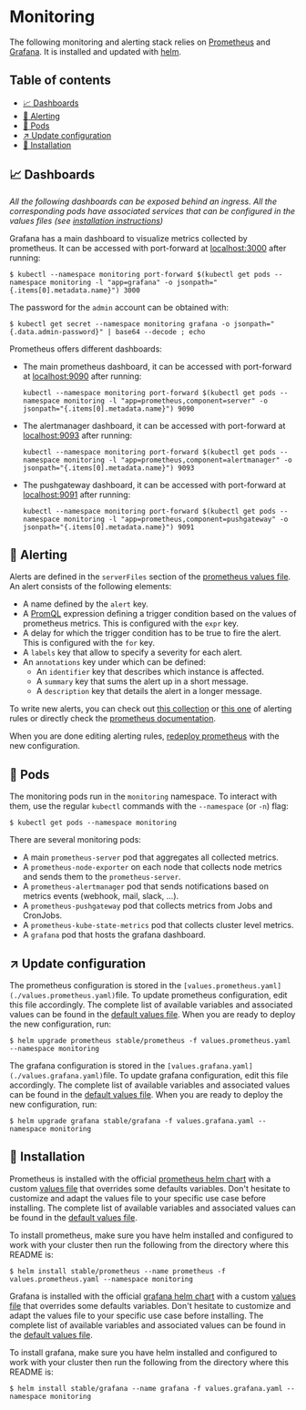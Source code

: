 # Monitoring

The following monitoring and alerting stack relies on [Prometheus](https://prometheus.io/) and [Grafana](https://grafana.com/). It is installed and updated with [helm](https://helm.sh/).

## Table of contents
* [:chart_with_upwards_trend: Dashboards](#chart_with_upwards_trend-Dashboards)
* [:rotating_light: Alerting](#rotating_light-Alerting)
* [:beginner: Pods](#beginner-Pods)
* [:arrow_upper_right: Update configuration](#arrow_upper_right-Update-configuration)
* [:construction: Installation](#construction-Installation)

## :chart_with_upwards_trend: Dashboards

_All the following dashboards can be exposed behind an ingress. All the corresponding pods have associated services that can be configured in the values files (see [installation instructions](#construction-Installation))_


Grafana has a main dashboard to visualize metrics collected by prometheus. It can be accessed with port-forward at [localhost:3000](http://localhost:3000) after running:
  ```shell
  $ kubectl --namespace monitoring port-forward $(kubectl get pods --namespace monitoring -l "app=grafana" -o jsonpath="{.items[0].metadata.name}") 3000
  ```
  The password for the `admin` account can be obtained with:
  ```shell
  $ kubectl get secret --namespace monitoring grafana -o jsonpath="{.data.admin-password}" | base64 --decode ; echo
  ```
Prometheus offers different dashboards:
* The main prometheus dashboard, it can be accessed with port-forward at [localhost:9090](http://localhost:9090) after running:
  ```shell
  kubectl --namespace monitoring port-forward $(kubectl get pods --namespace monitoring -l "app=prometheus,component=server" -o jsonpath="{.items[0].metadata.name}") 9090
  ```
* The alertmanager dashboard, it can be accessed with port-forward at [localhost:9093](http://localhost:9093) after running:
  ```shell
  kubectl --namespace monitoring port-forward $(kubectl get pods --namespace monitoring -l "app=prometheus,component=alertmanager" -o jsonpath="{.items[0].metadata.name}") 9093
  ```
* The pushgateway dashboard, it can be accessed with port-forward at [localhost:9091](http://localhost:9091) after running:
  ```shell
  kubectl --namespace monitoring port-forward $(kubectl get pods --namespace monitoring -l "app=prometheus,component=pushgateway" -o jsonpath="{.items[0].metadata.name}") 9091
  ```
## :rotating_light: Alerting

Alerts are defined in the `serverFiles` section of the [prometheus values file](./values.prometheus.yaml). An alert consists of the following elements:
* A name defined by the `alert` key.
* A [PromQL](https://prometheus.io/docs/prometheus/latest/querying/examples/) expression defining a trigger condition based on the values of prometheus metrics. This is configured with the `expr` key.
* A delay for which the trigger condition has to be true to fire the alert. This is configured with the `for` key.
* A `labels` key that allow to specify a severity for each alert.
* An `annotations` key under which can be defined:
  * An `identifier` key that describes which instance is affected.
  * A `summary` key that sums the alert up in a short message.
  * A `description` key that details the alert in a longer message.

To write new alerts, you can check out [this collection](https://awesome-prometheus-alerts.grep.to/rules) or [this one](https://gitlab.com/gitlab-com/runbooks/tree/master/rules) of alerting rules or directly check the [prometheus documentation](https://prometheus.io/docs/prometheus/latest/configuration/alerting_rules/).

When you are done editing alerting rules, [redeploy prometheus](#arrow_upper_right-Update-configuration) with the new configuration.

## :beginner: Pods

The monitoring pods run in the `monitoring` namespace. To interact with them, use the regular `kubectl` commands with the `--namespace` (or `-n`) flag:
```shell
$ kubectl get pods --namespace monitoring
```

There are several monitoring pods:
* A main `prometheus-server` pod that aggregates all collected metrics.
* A `prometheus-node-exporter` on each node that collects node metrics and sends them to the `prometheus-server`.
* A `prometheus-alertmanager` pod that sends notifications based on metrics events (webhook, mail, slack, ...).
* A `prometheus-pushgateway` pod that collects metrics from Jobs and CronJobs.
* A `prometheus-kube-state-metrics` pod that collects cluster level metrics.
* A `grafana` pod that hosts the grafana dashboard.

## :arrow_upper_right: Update configuration

The prometheus configuration is stored in the `[values.prometheus.yaml](./values.prometheus.yaml)`file. To update prometheus configuration, edit this file accordingly. The complete list of available variables and associated values can be found in the [default values file](https://github.com/helm/charts/blob/master/stable/prometheus/values.yaml). When you are ready to deploy the new configuration, run:
```shell
$ helm upgrade prometheus stable/prometheus -f values.prometheus.yaml --namespace monitoring
```

The grafana configuration is stored in the `[values.grafana.yaml](./values.grafana.yaml)`file. To update grafana configuration, edit this file accordingly. The complete list of available variables and associated values can be found in the [default values file](https://github.com/helm/charts/blob/master/stable/grafana/values.yaml). When you are ready to deploy the new configuration, run:
```shell
$ helm upgrade grafana stable/grafana -f values.grafana.yaml --namespace monitoring
```

## :construction: Installation

Prometheus is installed with the official [prometheus helm chart](https://github.com/helm/charts/tree/master/stable/prometheus) with a custom [values file](./values.prometheus.yaml) that overrides some defaults variables. Don't hesitate to customize and adapt the values file to your specific use case before installing. The complete list of available variables and associated values can be found in the [default values file](https://github.com/helm/charts/blob/master/stable/prometheus/values.yaml).

To install prometheus, make sure you have helm installed and configured to work with your cluster then run the following from the directory where this README is:
```shell
$ helm install stable/prometheus --name prometheus -f values.prometheus.yaml --namespace monitoring
```

Grafana is installed with the official [grafana helm chart](https://github.com/helm/charts/tree/master/stable/grafana) with a custom [values file](./values.grafana.yaml) that overrides some defaults variables. Don't hesitate to customize and adapt the values file to your specific use case before installing. The complete list of available variables and associated values can be found in the [default values file](https://github.com/helm/charts/blob/master/stable/grafana/values.yaml).

To install grafana, make sure you have helm installed and configured to work with your cluster then run the following from the directory where this README is:
```shell
$ helm install stable/grafana --name grafana -f values.grafana.yaml --namespace monitoring
```
